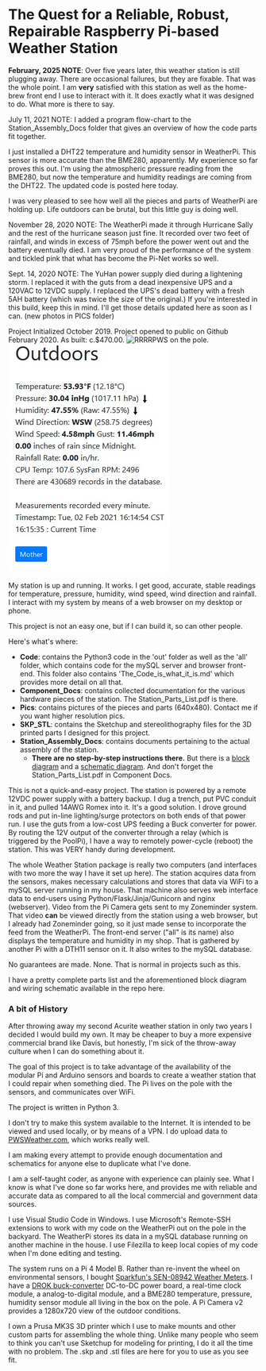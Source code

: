 # The Quest for a Reliable, Robust, Repairable Raspberry Pi-based Weather Station

**February, 2025 NOTE**: Over five years later, this weather station is still plugging away. There are occasional failures, but they are fixable.  That was the whole point.  I am **very** satisfied with this station as well as the home-brew front end I use to interact with it. It does exactly what it was designed to do. What more is there to say.

July 11, 2021 NOTE: I added a program flow-chart to the Station_Assembly_Docs folder that gives an overview of how the code parts fit together.

I just installed a DHT22 temperature and humidity sensor in WeatherPi. This sensor is more accurate than the BME280, apparently.  My experience so far proves this out.  I'm using the atmospheric pressure reading from the BME280, but now the temperature and humidity readings are coming from the DHT22.  The updated code is posted here today.

I was very pleased to see how well all the pieces and parts of WeatherPi are holding up.  Life outdoors can be brutal, but this little guy is doing well.

November 28, 2020 NOTE: The WeatherPi made it through Hurricane Sally and the rest of the hurricane season just fine.  It recorded over two feet of rainfall, and winds in excess of 75mph before the power went out and the battery eventually died.  I am very proud of the performance of the system and tickled pink that what has become the Pi-Net works so well.

Sept. 14, 2020 NOTE: The YuHan power supply died during a lightening storm.  I replaced it with the guts from a dead inexpensive UPS and a 120VAC to 12VDC supply. I replaced the UPS's dead battery with a fresh 5AH battery (which was twice the size of the original.)  If you're interested in this build, keep this in mind.  I'll get those details updated here as soon as I can. (new photos in PICS folder)

Project Initialized October 2019.
Project opened to public on Github February 2020. As built: c.$470.00.
![RRRRPWS on the pole.](./Pics/RRRRPWS-on-the-pole.jpg)  ![Output as seen in browser.](./Pics/Output-to-browser.jpg)

My station is up and running.  It works.  I get good, accurate, stable readings for temperature, pressure, humidity, wind speed, wind direction and rainfall. I interact with my system by means of a web browser on my desktop or phone.

This project is not an easy one, but if I can build it, so can other people.

Here's what's where:

- **Code**: contains the Python3 code in the 'out' folder as well as the 'all' folder, which contains code for the mySQL server and browser front-end.  This folder also contains 'The_Code_is_what_it_is.md' which provides more detail on all that.
- **Component_Docs**: contains collected documentation for the various hardware pieces of the station.  The Station_Parts_List.pdf is there.
- **Pics**: contains pictures of the pieces and parts (640x480).  Contact me if you want higher resolution pics.
- **SKP_STL**: contains the Sketchup and stereolithography files for the 3D printed parts I designed for this project.
- **Station_Assembly_Docs**: contains documents pertaining to the actual assembly of the station.
  - **There are no step-by-step instructions there.**  But there is a [block diagram](./Station_Assembly_Docs/System_Block_Diagram.pdf) and a [schematic diagram](./Station_Assembly_Docs/WeatherPi_System_Schematic-V1.3.pdf).  And don't forget the Station_Parts_List.pdf in Component Docs.

This is not a quick-and-easy project.  The station is powered by a remote 12VDC power supply with a battery backup.  I dug a trench, put PVC conduit in it, and pulled 14AWG Romex into it.  It's a good solution.  I drove ground rods and put in-line lighting/surge protectors on both ends of that power run.  I use the guts from a low-cost UPS feeding a Buck converter for power.  By routing the 12V output of the converter through a relay (which is triggered by the PoolPi), I have a way to remotely power-cycle (reboot) the station.  This was VERY handy during development.

The whole Weather Station package is really two computers (and interfaces with two more the way I have it set up here).  The station acquires data from the sensors, makes necessary calculations and stores that data via WiFi to a mySQL server running in my house.  That machine also serves web interface data to end-users using Python/Flask/Jinja/Gunicorn and nginx (webserver).  Video from the Pi Camera gets sent to my Zoneminder system. That video **can** be viewed directly from the station using a web browser, but I already had Zoneminder going, so it just made sense to incorporate the feed from the WeatherPi.  The front-end server ("all" is its name) also displays the temperature and humidity in my shop.  That is gathered by another Pi with a DTH11 sensor on it.  It also writes to the mySQL database.

No guarantees are made. None. That is normal in projects such as this.

I have a pretty complete parts list and the aforementioned block diagram and wiring schematic available in the repo here.

### A bit of History

After throwing away my second Acurite weather station in only two years I decided I would build my own.  It may be cheaper to buy a more expensive commercial brand like Davis, but honestly, I'm sick of the throw-away culture when I can do something about it.

The goal of this project is to take advantage of the availability of the modular Pi and Arduino sensors and boards to create a weather station that I could repair when something died.  The Pi lives on the pole with the sensors, and communicates over WiFi.

The project is written in Python 3.

I don't try to make this system available to the Internet.  It is intended to be viewed and used locally, or by means of a VPN. I do upload data to [PWSWeather.com](https://www.pwsweather.com/station/pws/kflmilto35), which works really well.

I am making every attempt to provide enough documentation and schematics for anyone else to duplicate what I've done.

I am a self-taught coder, as anyone with experience can plainly see.  What I know is what I've done so far works here, and provides me with reliable and accurate data as compared to all the local commercial and government data sources.  

I use Visual Studio Code in Windows.  I use Microsoft's Remote-SSH extensions to work with my code on the WeatherPi out on the pole in the backyard.  The WeatherPi stores its data in a mySQL database running on another machine in the house. I use Filezilla to keep local copies of my code when I'm done editing and testing.

The system runs on a Pi 4 Model B.  Rather than re-invent the wheel on environmental sensors, I bought [Sparkfun's SEN-08942 Weather Meters](https://www.sparkfun.com/products/8942). I have a [DROK buck-converter](./Pics/DROK-Buck-Converter-mount.jpg) DC-to-DC power board, a real-time clock module, a analog-to-digital module, and a BME280 temperature, pressure, humidity sensor module all living in the box on the pole.  A Pi Camera v2 provides a 1280x720 view of the outdoor conditions.  

I own a Prusa MK3S 3D printer which I use to make mounts and other custom parts for assembling the whole thing.  Unlike many people who seem to think you can't use Sketchup for modeling for printing, I do it all the time with no problem.  The .skp and .stl files are here for you to use as you see fit.
